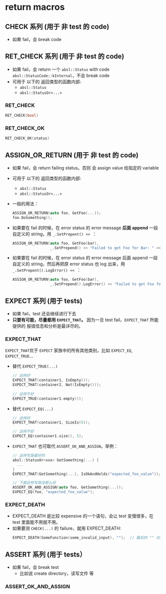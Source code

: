 # return macros

## CHECK 系列 (用于 非 test 的 code)
* 如果 fail，会 break code

## RET_CHECK 系列 (用于 非 test 的 code)
* 如果 fail，会 return 一个 `absl::Status` with code `absl::StatusCode::kInternal`，不会 break code
* 可用于 以下的 返回类型的函数内部:
  * `absl::Status`
  * `absl::StatusOr<...>`
  
### RET_CHECK
```cpp
RET_CHECK(bool)
```
### RET_CHECK_OK
```cpp
RET_CHECK_OK(status)
```

## ASSIGN_OR_RETURN (用于 非 test 的 code)
* 如果 fail，会 return failing status。否则 会 assign value 给指定的 variable
* 可用于 以下的 返回类型的函数内部:
  * `absl::Status`
  * `absl::StatusOr<...>`
 
* 一般的用法：
  ```cpp
  ASSIGN_OR_RETURN(auto foo, GetFoo(...));
  foo.DoSomething();
  ```
* 如果要在 fail 的时候，在 error status 的 error message **后面 append** 一段 自定义的 string，用 `_.SetPrepent() << `：
  ```cpp
  ASSIGN_OR_RETURN(auto foo, GetFoo(bar), 
                   _.SetPrepend() << "Failed to get Foo for Bar: " << bar);
  ```
  
* 如果要在 fail 的时候，在 error status 的 error message 后面 append 一段 自定义的 string，然后再把原 error status 也 log 出来，用 `_.SetPrepent().LogError() << `：
  ```cpp
  ASSIGN_OR_RETURN(auto foo, GetFoo(bar), 
                   _.SetPrepend().LogError() << "Failed to get Foo for Bar: " << bar << ", error status: ");
  ```
  
  
## EXPECT 系列 (用于 tests)
* 如果 fail，test 还会继续进行下去
* **只要有可能，尽量都用 `EXPECT_THAT`。** 因为一旦 test fail，`EXPECT_THAT` 所能提供的 报错信息和分析是最详尽的。

### EXPECT_THAT
`EXPECT_THAT`优于 `EXPECT` 家族中的所有其他类别，比如 `EXPECT_EQ`, `EXPECT_TRUE`... 

* 替代 `EXPECT_TRUE(...)`
  ```cpp
  // 这样好
  EXPECT_THAT(container1, IsEmpty());
  EXPECT_THAT(container2, Not(IsEmpty()));
    
  // 这样不好
  EXPECT_TRUE(container1.empty());
  ```
* 替代 `EXPECT_EQ(...)`
  ```cpp
  // 这样好
  EXPECT_THAT(container1, SizeIs(5));
  
  // 这样不好
  EXPECT_EQ(container1.size(), 5);
  ```
    
* `EXPECT_THAT` 也可取代 `ASSERT_OK_AND_ASSIGN`，举例：
  ```cpp
  // 这样写是最好的
  absl::StatusOr<xxx> GetSomething(...) {
    ...
  }
  EXPECT_THAT(GetSomething(...), IsOkAndHolds("expected_foo_value"));
  
  // 下面这样写就没那么好
  ASSERT_OK_AND_ASSIGN(auto foo, GetSomething(...));
  EXPECT_EQ(foo, "expected_foo_value");
  ```

### EXPECT_DEATH
* EXPECT_DEATH 是比较 expensive 的一个语句，会让 test 变慢很多，在 test 里面能不用就不用。
* 如果要测 `CHECK(...)` 的 failure，就用 EXPECT_DEATH:
  ```cpp
  EXPECT_DEATH(SomeFunction(some_invalid_input), "");  // 最后的 "" 应该是放 expected error message 的地方
  ```

## ASSERT 系列 (用于 tests）
* 如果 fail，会 break test
  * 比如说 create directory，读写文件 等

### ASSERT_OK_AND_ASSIGN


